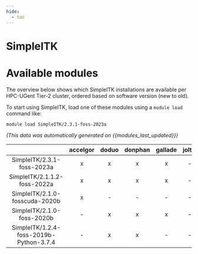 ```yaml
---
hide:
  - toc
---
```


SimpleITK
=========

# Available modules


The overview below shows which SimpleITK installations are available per HPC-UGent Tier-2 cluster, ordered based on software version (new to old).

To start using SimpleITK, load one of these modules using a `module load` command like:

```shell
module load SimpleITK/2.3.1-foss-2023a
```

*(This data was automatically generated on {{modules_last_updated}})*  

| |accelgor|doduo|donphan|gallade|joltik|shinx|skitty|
| :---: | :---: | :---: | :---: | :---: | :---: | :---: | :---: |
|SimpleITK/2.3.1-foss-2023a|x|x|x|x|-|-|x|
|SimpleITK/2.1.1.2-foss-2022a|x|x|x|x|-|-|-|
|SimpleITK/2.1.0-fosscuda-2020b|x|-|-|-|-|-|-|
|SimpleITK/2.1.0-foss-2020b|-|x|x|x|-|-|-|
|SimpleITK/1.2.4-foss-2019b-Python-3.7.4|-|x|x|-|-|-|-|
